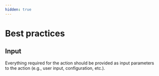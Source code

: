 ```yaml
---
hidden: true
---
```


# Best practices

## Input

Everything required for the action should be provided as input parameters to the action (e.g., user input, configuration, etc.).

